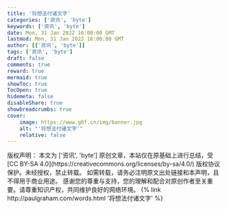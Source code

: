 ```yaml
---
title: '将想法付诸文字'
categories: ['资讯', 'byte']
keywords: ['资讯', 'byte']
date: Mon, 31 Jan 2022 16:00:00 GMT
lastmod: Mon, 31 Jan 2022 16:00:00 GMT
author: [['资讯', 'byte']]
tags: ['资讯', 'byte']
draft: false 
comments: true
reward: true 
mermaid: true 
showToc: true 
TocOpen: true 
hidemeta: false 
disableShare: true 
showbreadcrumbs: true 
cover:
    image: https://www.g0f.cn/img/banner.jpg
    alt: "'将想法付诸文字'"
    relative: false
---
```


<div>

</div>

<div>
版权声明：
本文为 ['资讯', 'byte'] 原创文章，本站仅在原基础上进行总结，受 [CC BY-SA 4.0](https://creativecommons.org/licenses/by-sa/4.0/) 版权协议保护。未经授权，禁止转载。
如需转载，请务必注明原文出处链接和本声明，且不得用于商业用途。
感谢您的尊重与支持，您的理解和配合对原创作者至关重要。请尊重知识产权，共同维护良好的网络环境。
{% link http://paulgraham.com/words.html '将想法付诸文字' %}
</div>

